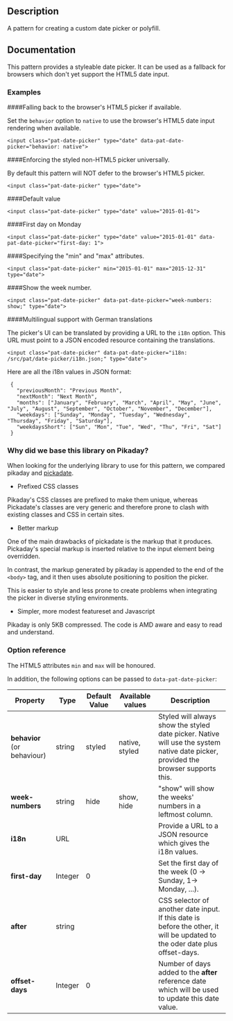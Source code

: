 ## Description

A pattern for creating a custom date picker or polyfill.

## Documentation

This pattern provides a styleable date picker. It can be used as a fallback
for browsers which don't yet support the HTML5 date input.

### Examples

####Falling back to the browser's HTML5 picker if available.

Set the `behavior` option to `native` to use the browser's HTML5 date input
rendering when available.

    <input class="pat-date-picker" type="date" data-pat-date-picker="behavior: native">

####Enforcing the styled non-HTML5 picker universally.

By default this pattern will NOT defer to the browser's HTML5 picker.

    <input class="pat-date-picker" type="date">

####Default value

    <input class="pat-date-picker" type="date" value="2015-01-01">

####First day on Monday

    <input class="pat-date-picker" type="date" value="2015-01-01" data-pat-date-picker="first-day: 1">

####Specifying the "min" and "max" attributes.

    <input class="pat-date-picker" min="2015-01-01" max="2015-12-31" type="date">

####Show the week number.

    <input class="pat-date-picker" data-pat-date-picker="week-numbers: show;" type="date">

####Multilingual support with German translations

The picker's UI can be translated by providing a URL to the `i18n` option. This
URL must point to a JSON encoded resource containing the translations.

    <input class="pat-date-picker" data-pat-date-picker="i18n: /src/pat/date-picker/i18n.json;" type="date">

Here are all the i18n values in JSON format:

     {
       "previousMonth": "Previous Month",
       "nextMonth": "Next Month",
       "months": ["January", "February", "March", "April", "May", "June", "July", "August", "September", "October", "November", "December"],
       "weekdays": ["Sunday", "Monday", "Tuesday", "Wednesday", "Thursday", "Friday", "Saturday"],
       "weekdaysShort": ["Sun", "Mon", "Tue", "Wed", "Thu", "Fri", "Sat"]
     }

### Why did we base this library on Pikaday?

When looking for the underlying library to use for this pattern, we compared
pikaday and [pickadate](https://dbushell.github.io/Pikaday/).

-   Prefixed CSS classes

Pikaday's CSS classes are prefixed to make them unique, whereas Pickadate's
classes are very generic and therefore prone to clash with existing classes and CSS in certain sites.

-   Better markup

One of the main drawbacks of pickadate is the markup that it produces.
Pickaday's special markup is inserted relative to the input element being overridden.

In contrast, the markup generated by pikaday is appended to the end of the
`<body>` tag, and it then uses absolute positioning to position the picker.

This is easier to style and less prone to create problems when integrating the
picker in diverse styling environments.

-   Simpler, more modest featureset and Javascript

Pikaday is only 5KB compressed. The code is AMD aware and easy to read and
understand.

### Option reference

The HTML5 attributes `min` and `max` will be honoured.

In addition, the following options can be passed to `data-pat-date-picker`:

| Property                    | Type    | Default Value | Available values | Description                                                  |
| --------------------------- | ------- | ------------- | ---------------- | ------------------------------------------------------------ |
| **behavior** (or behaviour) | string  | styled        | native, styled   | Styled will always show the styled date picker. Native will use the system native date picker, provided the browser supports this. |
| **week-numbers**            | string  | hide          | show, hide       | "show" will show the weeks' numbers in a leftmost column.    |
| **i18n**                    | URL     |               |                  | Provide a URL to a JSON resource which gives the i18n values. |
| **first-day**               | Integer | 0             |                  | Set the first day of the week (0 -> Sunday, 1-> Monday, ...). |
| **after**                   | string  |               |                  | CSS selector of another date input. If this date is before the other, it will be updated to the oder date plus offset-days. |
| **offset-days**             | Integer | 0             |                  | Number of days added to the **after** reference date which will be used to update this date value. |
